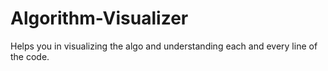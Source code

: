 # Algorithm-Visualizer
Helps you in visualizing the algo and understanding each and every line of the code.
